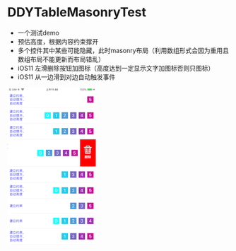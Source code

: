 # DDYTableMasonryTest

* 一个测试demo
* 预估高度，根据内容约束撑开
* 多个控件其中某些可能隐藏，此时masonry布局（利用数组形式会因为重用且数组布局不能更新而布局错乱）
* iOS11 左滑删除按钮加图标（高度达到一定显示文字加图标否则只图标）
* iOS11 从一边滑到对边自动触发事件


![DDYTableMasonryTest.png](https://github.com/starainDou/DDYTableMasonryTest/blob/master/DDYTableMasonryTest.png)
